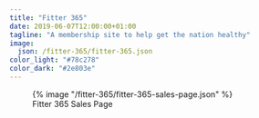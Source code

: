 ```yaml
---
title: "Fitter 365"
date: 2019-06-07T12:00:00+01:00
tagline: "A membership site to help get the nation healthy"
image:
  json: /fitter-365/fitter-365.json
color_light: "#78c278"
color_dark: "#2e803e"
---
```


<figure>
  <div class="c-image-background u-rounded">
    {% image "/fitter-365/fitter-365-sales-page.json" %}
  </div>
  <figcaption>
    Fitter 365 Sales Page
  </figcaption>
</figure>
